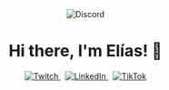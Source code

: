 <div align="center">
   <img alt="Discord" src="./storm/1.gif" />
 </div>
 
<h1 align="center"> Hi there, I'm Elías! 👋</h1> 
<div align="center">

  <a href="https://www.twitch.tv/e_liazzzzz" target="_blank">
    <img alt="Twitch" src="https://img.shields.io/badge/Twitch-9146FF?style=for-the-badge&logo=Twitch&logoColor=white" />
  </a>&nbsp;

  <a href="https://www.linkedin.com/in/elias-mb-440ba2308/" target="_blank">
    <img alt="LinkedIn" src="https://img.shields.io/badge/LinkedIn-0077B5?style=for-the-badge&logo=LinkedIn&logoColor=white" />
  </a>&nbsp;

  <a href="https://www.tiktok.com/@TU_USUARIO" target="_blank">
    <img alt="TikTok" src="https://img.shields.io/badge/TikTok-000000?style=for-the-badge&logo=TikTok&logoColor=white" />
  </a>

</div>

